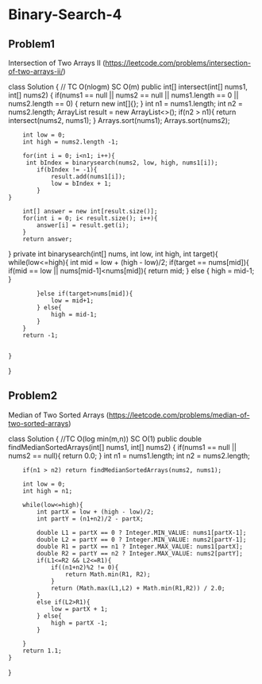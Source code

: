 # Binary-Search-4



## Problem1 
Intersection of Two Arrays II (https://leetcode.com/problems/intersection-of-two-arrays-ii/)

class Solution {
   // TC O(nlogm) SC O(m)
    public int[] intersect(int[] nums1, int[] nums2) {
        if(nums1 == null || nums2 == null || nums1.length == 0 || nums2.length == 0) {
            return new int[]{};
            }
        int n1 = nums1.length;
        int n2 = nums2.length;
        ArrayList<Integer> result = new ArrayList<>();
        if(n2 > n1){
           return intersect(nums2, nums1);
        }
        Arrays.sort(nums1);
        Arrays.sort(nums2);
        
        int low = 0;
        int high = nums2.length -1; 
        
        for(int i = 0; i<n1; i++){ 
         int bIndex = binarysearch(nums2, low, high, nums1[i]);
            if(bIndex != -1){
                result.add(nums1[i]);
                low = bIndex + 1;
            }
    }
        
        int[] answer = new int[result.size()];
        for(int i = 0; i< result.size(); i++){
            answer[i] = result.get(i);
        }
        return answer;
}
    private int binarysearch(int[] nums, int low, int high, int target){
        while(low<=high){
            int mid = low + (high - low)/2;
            if(target == nums[mid]){
                if(mid == low || nums[mid-1]<nums[mid]){
                    return mid;
                }
                else {
                    high = mid-1;
                }
                
            }else if(target>nums[mid]){
                low = mid+1;
            } else{
                high = mid-1;
            }
        }
        return -1;
        
        
    }
}


## Problem2
Median of Two Sorted Arrays (https://leetcode.com/problems/median-of-two-sorted-arrays)

class Solution {
    //TC O(log min(m,n)) SC O(1)
    public double findMedianSortedArrays(int[] nums1, int[] nums2) {
        if(nums1 == null || nums2 == null){
            return 0.0;
        }
        int n1 = nums1.length;
        int n2 = nums2.length;
        
        if(n1 > n2) return findMedianSortedArrays(nums2, nums1);
        
        int low = 0;
        int high = n1;
        
        while(low<=high){
            int partX = low + (high - low)/2;
            int partY = (n1+n2)/2 - partX;
            
            double L1 = partX == 0 ? Integer.MIN_VALUE: nums1[partX-1];
            double L2 = partY == 0 ? Integer.MIN_VALUE: nums2[partY-1];
            double R1 = partX == n1 ? Integer.MAX_VALUE: nums1[partX];
            double R2 = partY == n2 ? Integer.MAX_VALUE: nums2[partY];
            if(L1<=R2 && L2<=R1){
                if((n1+n2)%2 != 0){
                    return Math.min(R1, R2);
                }
                return (Math.max(L1,L2) + Math.min(R1,R2)) / 2.0;
            }
            else if(L2>R1){
                low = partX + 1;
            } else{
                high = partX -1;
            }
            
        }
        return 1.1;
    }
}
